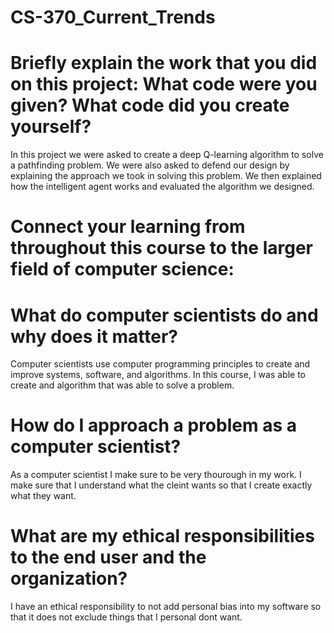 # CS-370_Current_Trends

# Briefly explain the work that you did on this project: What code were you given? What code did you create yourself?

In this project we were asked to create a deep Q-learning algorithm to solve a pathfinding problem. We were also asked to defend our design by explaining the approach we took in solving this problem. We then explained how the intelligent agent works and evaluated the algorithm we designed. 

# Connect your learning from throughout this course to the larger field of computer science:
# What do computer scientists do and why does it matter?

Computer scientists use computer programming principles to create and improve systems, software, and algorithms. In this course, I was able to create and algorithm that was able to solve a problem. 

# How do I approach a problem as a computer scientist?

As a computer scientist I make sure to be very thourough in my work. I make sure that I understand what the cleint wants so that I create exactly what they want. 

# What are my ethical responsibilities to the end user and the organization?

I have an ethical responsibility to not add personal bias into my software so that it does not exclude things that I personal dont want. 

